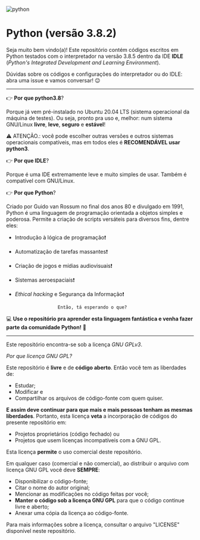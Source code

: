 ![python](https://user-images.githubusercontent.com/63076968/108634158-0af90200-7457-11eb-8b12-af44e3c255d9.png)

# Python (versão 3.8.2)
 
Seja muito bem vindo(a)! Este repositório contém códigos escritos em Python testados com o interpretador na versão 3.8.5 dentro da IDE **IDLE** (*Python's Integrated Development and Learning Environment*). 

Dúvidas sobre os códigos e configurações do interpretador ou do IDLE: abra uma issue e vamos conversar! :wink:

---

:point_right: **Por que python3.8**?

Porque já vem pré-instalado no Ubuntu 20.04 LTS (sistema operacional da máquina de testes). Ou seja, pronto pra uso e, melhor: num sistema GNU/Linux **livre**, **leve**, **seguro** e **estável**! 

:warning: ATENÇÃO.: você pode escolher outras versões e outros sistemas operacionais compatíveis, mas em todos eles é **RECOMENDÁVEL usar python3**.

:point_right: **Por que IDLE**?

Porque é uma IDE extremamente leve e muito simples de usar. Também é compatível com GNU/Linux.

:point_right: **Por que Python**?

Criado por Guido van Rossum no final dos anos 80 e divulgado em 1991, Python é uma linguagem de programação orientada a objetos simples e poderosa. Permite a criação de scripts versáteis para diversos fins, dentre eles: 

*  Introdução à lógica de programação:exclamation: 
*  Automatização de tarefas massantes:exclamation: 
*  Criação de jogos e mídias audiovisuais:exclamation:
*  Sistemas aeroespaciais:exclamation:
* *Ethical hacking* e Segurança da Informação:exclamation: 

					  Então, tá esperando o que? 

:computer: **Use o repositório pra aprender esta linguagem fantástica e venha fazer parte da comunidade Python!** :snake:

---

Este repositório encontra-se sob a licença _GNU GPLv3_.

_Por que licença GNU GPL?_

Este repositório é **livre** e de **código aberto**. Então você tem as liberdades de: 
* Estudar;
* Modificar e 
* Compartilhar os arquivos de código-fonte com quem quiser. 

**E assim deve continuar para que mais e mais pessoas tenham as mesmas liberdades**. Portanto, esta licença **veta** a incorporação de códigos do presente repositório em:
* Projetos proprietários (código fechado) ou
* Projetos que usem licenças incompatíveis com a GNU GPL. 

Esta licença **permite** o uso comercial deste reposítório. 

Em qualquer caso (comercial e não comercial), ao distribuir o arquivo com licença GNU GPL você deve **SEMPRE**:
* Disponibilizar o código-fonte; 
* Citar o nome do autor original;
* Mencionar as modificações no código feitas por você;
* **Manter o código sob a licença GNU GPL** para que o código continue livre e aberto;
* Anexar uma cópia da licença ao código-fonte. 

Para mais informações sobre a licença, consultar o arquivo "LICENSE" disponível neste repositório.

